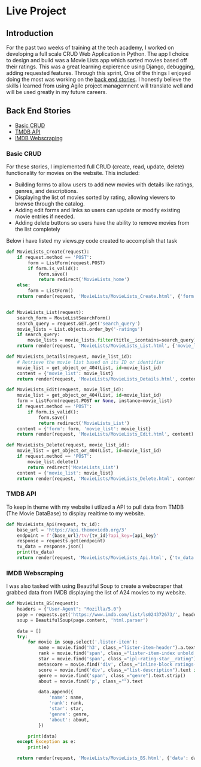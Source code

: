 # Live Project


## Introduction

For the past two weeks of training at the tech academy, I worked on developing a full scale CRUD Web Application in Python. The app I choice to design and build was a Movie Lists app which sorted movies based off their ratings. This was a great learning expierence using Django, debugging, adding requested features. Through this sprint, One of the things I enjoyed doing the most was working on the [back end stories](#back-end-stories). I honestly believe the skills i learned from using Agile project managemnent will translate well and will be used greatly in my future careers. 


## Back End Stories
* [Basic CRUD](#basic-crud)
* [TMDB API](#tmdb-api)
* [IMDB Webscraping](#imdb-webscraping)


### Basic CRUD

For these stories, I implemented full CRUD (create, read, update, delete) functionality for movies on the website. This included:

* Building forms to allow users to add new movies with details like ratings, genres, and descriptions.
* Displaying the list of movies sorted by rating, allowing viewers to browse through the catalog.
* Adding edit forms and links so users can update or modify existing movie entries if needed.
* Adding delete buttons so users have the ability to remove movies from the list completely

Below i have listed my views.py code created to accomplish that task

```Python
def MovieLists_Create(request):
    if request.method == 'POST':
        form = ListForm(request.POST)
        if form.is_valid():
            form.save()
            return redirect('MovieLists_home')
    else:
        form = ListForm()
    return render(request, 'MovieLists/MovieLists_Create.html', {'form': form})


def MovieLists_List(request):
    search_form = MovieListSearchForm()
    search_query = request.GET.get('search_query')
    movie_lists = List.objects.order_by('-ratings')
    if search_query:
        movie_lists = movie_lists.filter(title__icontains=search_query)
    return render(request, 'MovieLists/MovieLists_List.html', {'movie_lists': movie_lists, 'search_form': search_form})

def MovieLists_Details(request, movie_list_id):
    # Retrieve the movie list based on its ID or identifier
    movie_list = get_object_or_404(List, id=movie_list_id)
    content = {'movie_list': movie_list}
    return render(request, 'MovieLists/MovieLists_Details.html', content)

def MovieLists_Edit(request, movie_list_id):
    movie_list = get_object_or_404(List, id=movie_list_id)
    form = ListForm(request.POST or None, instance=movie_list)
    if request.method == 'POST':
        if form.is_valid():
            form.save()
            return redirect('MovieLists_List')
    content = {'form': form, 'movie_list': movie_list}
    return render(request, 'MovieLists/MovieLists_Edit.html', content)

def MovieLists_Delete(request, movie_list_id):
    movie_list = get_object_or_404(List, id=movie_list_id)
    if request.method == 'POST':
        movie_list.delete()
        return redirect('MovieLists_List')
    content = {'movie_list': movie_list}
    return render(request, 'MovieLists/MovieLists_Delete.html', content)
```

### TMDB API

To keep in theme with my website i utlized a API to pull data from TMDB (The Movie DataBase) to display realtime to my website.

```Python
def MovieLists_Api(request, tv_id):
    base_url = 'https://api.themoviedb.org/3'
    endpoint = f'{base_url}/tv/{tv_id}?api_key={api_key}'
    response = requests.get(endpoint)
    tv_data = response.json()
    print(tv_data)
    return render(request, 'MovieLists/MovieLists_Api.html', {'tv_data': tv_data})
```
### IMDB Webscraping
I was also tasked with using Beautiful Soup to create a webscraper that grabbed data from IMDB displaying the list of A24 movies to my website.
```Python
def MovieLists_BS(request):
    headers = {"User-Agent": "Mozilla/5.0"}
    page = requests.get('https://www.imdb.com/list/ls024372673/', headers=headers)
    soup = BeautifulSoup(page.content, 'html.parser')

    data = []
    try:
        for movie in soup.select('.lister-item'):
            name = movie.find('h3', class_="lister-item-header").a.text
            rank = movie.find('span', class_="lister-item-index unbold text-primary").text
            star = movie.find('span', class_="ipl-rating-star__rating").text
            metascore = movie.find('div', class_="inline-block ratings-metascore").span.text
            score = movie.find('div', class_="list-description").text if movie.find('div', class_="list-description") else None
            genre = movie.find('span', class_="genre").text.strip()
            about = movie.find('p', class_="").text

            data.append({
                'name': name,
                'rank': rank,
                'star': star,
                'genre': genre,
                'about': about,
            })

        print(data)
    except Exception as e:
        print(e)

    return render(request, 'MovieLists/MovieLists_BS.html', {'data': data})
```
